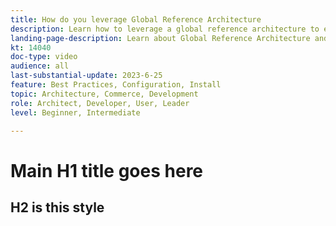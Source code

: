 ```yaml
---
title: How do you leverage Global Reference Architecture
description: Learn how to leverage a global reference architecture to establish a scalable and resilient commerce experience
landing-page-description: Learn about Global Reference Architecture and how it is used with Adobe Commerce
kt: 14040
doc-type: video
audience: all
last-substantial-update: 2023-6-25
feature: Best Practices, Configuration, Install
topic: Architecture, Commerce, Development
role: Architect, Developer, User, Leader
level: Beginner, Intermediate

---
```


# Main H1 title goes here

## H2 is this style

